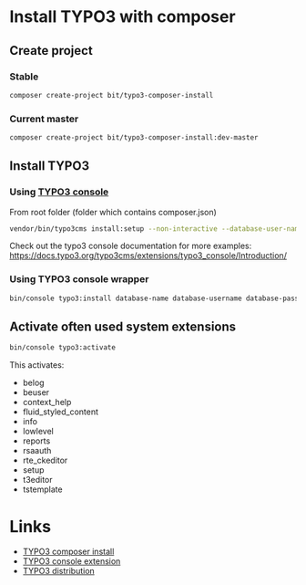 # Install TYPO3 with composer

## Create project
### Stable
```bash
composer create-project bit/typo3-composer-install
```

### Current master
```bash
composer create-project bit/typo3-composer-install:dev-master
```

## Install TYPO3

### Using [TYPO3 console](https://github.com/TYPO3-Console/typo3_console)
From root folder (folder which contains composer.json)
```bash
vendor/bin/typo3cms install:setup --non-interactive --database-user-name="database user name" --database-user-password="database user password" --database-name="database name" --admin-user-name="admin" --admin-password="password" --site-name="Site name"
```
Check out the typo3 console documentation for more examples:
https://docs.typo3.org/typo3cms/extensions/typo3_console/Introduction/

### Using TYPO3 console wrapper
```bash
bin/console typo3:install database-name database-username database-password site-name 
```

## Activate often used system extensions
```bash
bin/console typo3:activate
```

This activates:
* belog
* beuser
* context_help
* fluid_styled_content
* info
* lowlevel
* reports
* rsaauth
* rte_ckeditor
* setup
* t3editor
* tstemplate

# Links
* [TYPO3 composer install](https://typo3.com/blog/how-to-install-typo3-using-composer-in-less-than-5-minutes/)
* [TYPO3 console extension](https://github.com/TYPO3-Console/typo3_console)
* [TYPO3 distribution](https://github.com/helhum/TYPO3-Distribution)
